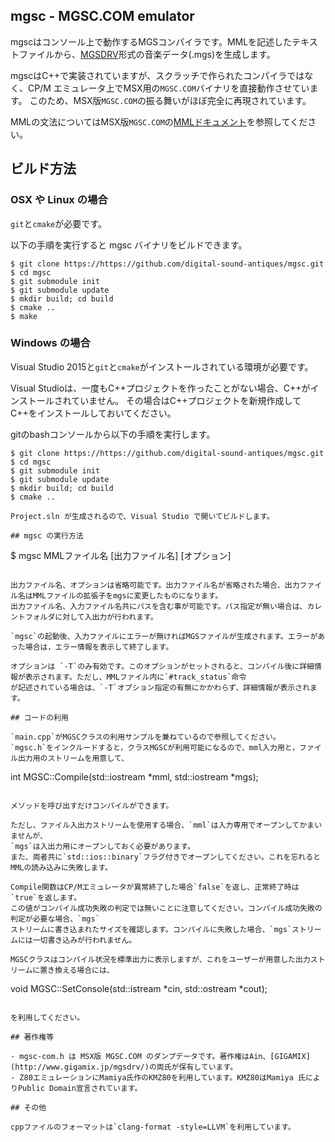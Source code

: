 ## mgsc - MGSC.COM emulator

mgscはコンソール上で動作するMGSコンパイラです。MMLを記述したテキストファイルから、[MGSDRV](http://www.gigamix.jp/mgsdrv/)形式の音楽データ(.mgs)を生成します。

mgscはC++で実装されていますが、スクラッチで作られたコンパイラではなく、CP/M エミュレータ上でMSX用の`MGSC.COM`バイナリを直接動作させています。
このため、MSX版`MGSC.COM`の振る舞いがほぼ完全に再現されています。

MMLの文法についてはMSX版`MGSC.COM`の[MMLドキュメント](http://www.gigamix.jp/mgsdrv/MGSC111.TXT)を参照してください。

## ビルド方法

### OSX や Linux の場合
`git`と`cmake`が必要です。

以下の手順を実行すると mgsc バイナリをビルドできます。

```
$ git clone https://https://github.com/digital-sound-antiques/mgsc.git
$ cd mgsc
$ git submodule init
$ git submodule update
$ mkdir build; cd build
$ cmake ..
$ make
```

### Windows の場合

Visual Studio 2015と`git`と`cmake`がインストールされている環境が必要です。

Visual Studioは、一度もC++プロジェクトを作ったことがない場合、C++がインストールされていません。
その場合はC++プロジェクトを新規作成してC++をインストールしておいてください。

gitのbashコンソールから以下の手順を実行します。

```
$ git clone https://https://github.com/digital-sound-antiques/mgsc.git
$ cd mgsc
$ git submodule init
$ git submodule update
$ mkdir build; cd build
$ cmake ..

Project.sln が生成されるので、Visual Studio で開いてビルドします。

## mgsc の実行方法

```
$ mgsc MMLファイル名 [出力ファイル名] [オプション]
```

出力ファイル名、オプションは省略可能です。出力ファイル名が省略された場合、出力ファイル名はMMLファイルの拡張子をmgsに変更したものになります。
出力ファイル名、入力ファイル名共にパスを含む事が可能です。パス指定が無い場合は、カレントフォルダに対して入出力が行われます。

`mgsc`の起動後、入力ファイルにエラーが無ければMGSファイルが生成されます。エラーがあった場合は，エラー情報を表示して終了します。

オプションは `-T`のみ有効です。このオプションがセットされると、コンパイル後に詳細情報が表示されます。ただし、MMLファイル内に`#track_status`命令
が記述されている場合は、`-T`オプション指定の有無にかかわらず、詳細情報が表示されます。

## コードの利用

`main.cpp`がMGSCクラスの利用サンプルを兼ねているので参照してください。
`mgsc.h`をインクルードすると，クラスMGSCが利用可能になるので、mml入力用と，ファイル出力用のストリームを用意して、

```
int MGSC::Compile(std::iostream *mml, std::iostream *mgs);
```

メソッドを呼び出すだけコンパイルができます。

ただし、ファイル入出力ストリームを使用する場合、`mml`は入力専用でオープンしてかまいませんが、
`mgs`は入出力用にオープンしておく必要があります。
また、両者共に`std::ios::binary`フラグ付きでオープンしてください。これを忘れるとMMLの読み込みに失敗します。

Compile関数はCP/Mエミュレータが異常終了した場合`false`を返し、正常終了時は`true`を返します。
この値がコンパイル成功失敗の判定では無いことに注意してください。コンパイル成功失敗の判定が必要な場合、`mgs`
ストリームに書き込まれたサイズを確認します。コンパイルに失敗した場合、`mgs`ストリームには一切書き込みが行われません。

MGSCクラスはコンパイル状況を標準出力に表示しますが、これをユーザーが用意した出力ストリームに置き換える場合には、

```
void MGSC::SetConsole(std::istream *cin, std::ostream *cout);
```

を利用してください。

## 著作権等

- mgsc-com.h は MSX版 MGSC.COM のダンプデータです。著作権はAin、[GIGAMIX](http://www.gigamix.jp/mgsdrv/)の両氏が保有しています。
- Z80エミュレーションにMamiya氏作のKMZ80を利用しています。KMZ80はMamiya 氏によりPublic Domain宣言されています。

## その他　

cppファイルのフォーマットは`clang-format -style=LLVM`を利用しています。

